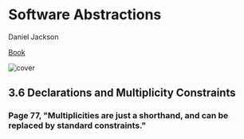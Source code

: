 # Software Abstractions

Daniel Jackson

[Book](https://alloytools.org/book.html)

![cover](/assets/images/software_abstractions/cover.png)

## 3.6 Declarations and Multiplicity Constraints  

### Page 77, "Multiplicities are just a shorthand, and can be replaced by standard constraints."

